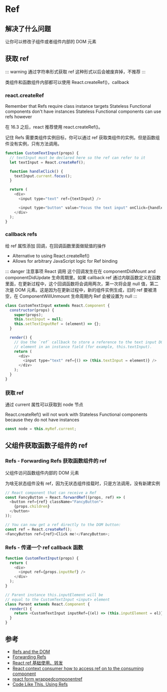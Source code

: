 # Ref

## 解决了什么问题

让你可以修改子组件或者组件内部的 DOM 元素

## 获取 ref

::: warning 通过字符串形式获取 ref
这种形式以后会被废弃掉，不推荐
:::

类组件和函数组件内部都可以使用 React.createRef()，callback

### react.createRef

Remember that Refs require class instance targets
Stateless Functional components don't have instances
Stateless Functional components can use refs however

在 16.3 之后，react 推荐使用 react.createRef()。

记住 Refs 需要类组件实例目标，你可以通过 ref 获取类组件的实例。但是函数组件没有实例，只有方法调用。

```js
function CustomTextInput(props) {
  // textInput must be declared here so the ref can refer to it
  let textInput = React.createRef();

  function handleClick() {
    textInput.current.focus();
  }

  return (
    <div>
      <input type="text" ref={textInput} />

      <input type="button" value="Focus the text input" onClick={handleClick} />
    </div>
  );
}
```

### callback refs

给 ref 属性添加 回调，在回调函数里面做赋值的操作

- Alternative to using React.createRef()
- Allows for arbitrary JavaScript logic for Ref binding

::: danger 注意事项
React 调用 这个回调发生在在 componentDidMount and componentDidUpdate 生命周期里。如果 callback ref 通过内联函数定义在函数里面，在更新过程中，这个回调函数将会调用两次，第一次将会是 null 值，第二次是 DOM 元素。这是因为在更新过程中，新的组件实例生成，旧的 ref 要被清空，在 ComponentWillUnmount 生命周期内 Ref 会被设置为 null
:::

```js
class CustomTextInput extends React.Component {
  constructor(props) {
    super(props);
    this.textInput = null;
    this.setTextInputRef = (element) => {};
  }

  render() {
    // Use the `ref` callback to store a reference to the text input DOM
    // element in an instance field (for example, this.textInput).
    return (
      <div>
        <input type="text" ref={() => (this.textInput = element)} />
      </div>
    );
  }
}
```

### 获取 ref

通过 current 属性可以获取到 node 节点

React.createRef() will not work with Stateless Functional components because they do not have instances

```js
const node = this.myRef.current;
```

## 父组件获取函数子组件的 ref

### Refs - Forwarding Refs 获取函数组件的 ref

父组件访问函数组件内部的 DOM 元素

为啥无状态组件没有 ref，因为无状态组件挂载时，只是方法调用，没有新建实例

```js
// React component that can receive a Ref
const FancyButton = React.forwardRef((props, ref) => (
  <button ref={ref} className="FancyButton">
    {props.children}
  </button>
));

// You can now get a ref directly to the DOM button:
const ref = React.createRef();
<FancyButton ref={ref}>Click me!</FancyButton>;
```

### Refs - 传递一个 ref callback 函数

```js
function CustomTextInput(props) {
  return (
    <div>
      <input ref={props.inputRef} />
    </div>
  );
}

// Parent instance this.inputElement will be
// equal to the CustomTextInput <input> element
class Parent extends React.Component {
  render() {
    return <CustomTextInput inputRef={(el) => (this.inputElement = el)} />;
  }
}
```

## 参考

- [Refs and the DOM](https://reactjs.org/docs/refs-and-the-dom.html)
- [Forwarding Refs](https://reactjs.org/docs/forwarding-refs.html)
- [React ref 基础使用、转发](https://www.codenong.com/js0837f0576006/)
- [React context consumer how to access ref on to the consuming component](https://stackoverflow.com/questions/53200784/react-context-consumer-how-to-access-ref-on-to-the-consuming-component)
- [react form wrappedcomponentref](https://github.com/react-component/form#note-use-wrappedcomponentref-instead-of-withref-after-rc-form140)
- [Code Like This. Using Refs](https://codelikethis.com/lessons/react/using-refs)
